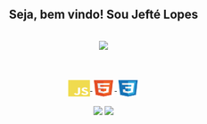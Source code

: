 <div align="center">
<h2> Seja, bem vindo! Sou Jefté Lopes</h2>
</div>
</br>
<div align="center">
  <div align="center">
  <a href="https://github.com/JefteLopes05">
    
  <picture>
      <source
        srcset="https://github-readme-stats.vercel.app/api?username=JefteLopes05&show_icons=true&theme=tokyonight"
        media="(prefers-color-scheme: dark)"
      />
      <source
        srcset="https://github-readme-stats.vercel.app/api?username=JefteLopes05&show_icons=true"
        media="(prefers-color-scheme: light), (prefers-color-scheme: no-preference)"
      />
      <img src="https://github-readme-stats.vercel.app/api?username=JefteLopes05&show_icons=true" />
</picture>
    </div>
</br>
  <div align="center">

    
</div>
</div>
</br>
 <div align="center">
<div style="display: inline_block"><br>
  <img align="center" alt="Formando-Js" height="30" width="40" src="https://raw.githubusercontent.com/devicons/devicon/master/icons/javascript/javascript-plain.svg">
  <img align="center" alt="Formando -HTML" height="30" width="40" src="https://raw.githubusercontent.com/devicons/devicon/master/icons/html5/html5-original.svg">
  <img align="center" alt="Formando-CSS" height="30" width="40" src="https://raw.githubusercontent.com/devicons/devicon/master/icons/css3/css3-original.svg">
</div>
 </div>
</br>

 <div align="center">
  <a href = "jeftelopes05@gmail.com"><img src="https://img.shields.io/badge/-Gmail-%23333?style=for-the-badge&logo=gmail&logoColor=white" target="_blank"></a>
  <a href="https://www.linkedin.com/in/jeft%C3%A9-lopes-5a3776251" target="_blank"><img src="https://img.shields.io/badge/-LinkedIn-%230077B5?style=for-the-badge&logo=linkedin&logoColor=white" target="_blank"></a> 
</div>
</br>


